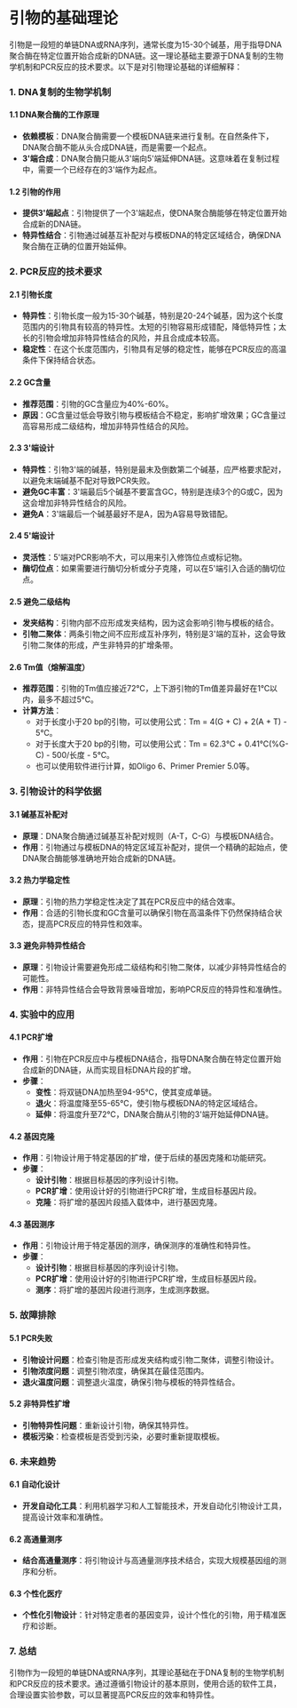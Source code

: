# 引物的基础理论

引物是一段短的单链DNA或RNA序列，通常长度为15-30个碱基，用于指导DNA聚合酶在特定位置开始合成新的DNA链。这一理论基础主要源于DNA复制的生物学机制和PCR反应的技术要求。以下是对引物理论基础的详细解释：

### 1. DNA复制的生物学机制

#### 1.1 DNA聚合酶的工作原理

- **依赖模板**：DNA聚合酶需要一个模板DNA链来进行复制。在自然条件下，DNA聚合酶不能从头合成DNA链，而是需要一个起点。
- **3'端合成**：DNA聚合酶只能从3'端向5'端延伸DNA链。这意味着在复制过程中，需要一个已经存在的3'端作为起点。

#### 1.2 引物的作用

- **提供3'端起点**：引物提供了一个3'端起点，使DNA聚合酶能够在特定位置开始合成新的DNA链。
- **特异性结合**：引物通过碱基互补配对与模板DNA的特定区域结合，确保DNA聚合酶在正确的位置开始延伸。

### 2. PCR反应的技术要求

#### 2.1 引物长度

- **特异性**：引物长度一般为15-30个碱基，特别是20-24个碱基，因为这个长度范围内的引物具有较高的特异性。太短的引物容易形成错配，降低特异性；太长的引物会增加非特异性结合的风险，并且合成成本较高。
- **稳定性**：在这个长度范围内，引物具有足够的稳定性，能够在PCR反应的高温条件下保持结合状态。

#### 2.2 GC含量

- **推荐范围**：引物的GC含量应为40%-60%。
- **原因**：GC含量过低会导致引物与模板结合不稳定，影响扩增效果；GC含量过高容易形成二级结构，增加非特异性结合的风险。

#### 2.3 3'端设计

- **特异性**：引物3'端的碱基，特别是最末及倒数第二个碱基，应严格要求配对，以避免末端碱基不配对导致PCR失败。
- **避免GC丰富**：3'端最后5个碱基不要富含GC，特别是连续3个的G或C，因为这会增加非特异性结合的风险。
- **避免A**：3'端最后一个碱基最好不是A，因为A容易导致错配。

#### 2.4 5'端设计

- **灵活性**：5'端对PCR影响不大，可以用来引入修饰位点或标记物。
- **酶切位点**：如果需要进行酶切分析或分子克隆，可以在5'端引入合适的酶切位点。

#### 2.5 避免二级结构

- **发夹结构**：引物内部不应形成发夹结构，因为这会影响引物与模板的结合。
- **引物二聚体**：两条引物之间不应形成互补序列，特别是3'端的互补，这会导致引物二聚体的形成，产生非特异的扩增条带。

#### 2.6 Tm值（熔解温度）

- **推荐范围**：引物的Tm值应接近72℃，上下游引物的Tm值差异最好在1℃以内，最多不超过5℃。
- **计算方法**：
  - 对于长度小于20 bp的引物，可以使用公式：Tm = 4(G + C) + 2(A + T) - 5℃。
  - 对于长度大于20 bp的引物，可以使用公式：Tm = 62.3℃ + 0.41℃(%G-C) - 500/长度 - 5℃。
  - 也可以使用软件进行计算，如Oligo 6、Primer Premier 5.0等。

### 3. 引物设计的科学依据

#### 3.1 碱基互补配对

- **原理**：DNA聚合酶通过碱基互补配对规则（A-T，C-G）与模板DNA结合。
- **作用**：引物通过与模板DNA的特定区域互补配对，提供一个精确的起始点，使DNA聚合酶能够准确地开始合成新的DNA链。

#### 3.2 热力学稳定性

- **原理**：引物的热力学稳定性决定了其在PCR反应中的结合效率。
- **作用**：合适的引物长度和GC含量可以确保引物在高温条件下仍然保持结合状态，提高PCR反应的特异性和效率。

#### 3.3 避免非特异性结合

- **原理**：引物设计需要避免形成二级结构和引物二聚体，以减少非特异性结合的可能性。
- **作用**：非特异性结合会导致背景噪音增加，影响PCR反应的特异性和准确性。

### 4. 实验中的应用

#### 4.1 PCR扩增

- **作用**：引物在PCR反应中与模板DNA结合，指导DNA聚合酶在特定位置开始合成新的DNA链，从而实现目标DNA片段的扩增。
- **步骤**：
  - **变性**：将双链DNA加热至94-95℃，使其变成单链。
  - **退火**：将温度降至55-65℃，使引物与模板DNA的特定区域结合。
  - **延伸**：将温度升至72℃，DNA聚合酶从引物的3'端开始延伸DNA链。

#### 4.2 基因克隆

- **作用**：引物设计用于特定基因的扩增，便于后续的基因克隆和功能研究。
- **步骤**：
  - **设计引物**：根据目标基因的序列设计引物。
  - **PCR扩增**：使用设计好的引物进行PCR扩增，生成目标基因片段。
  - **克隆**：将扩增的基因片段插入载体中，进行基因克隆。

#### 4.3 基因测序

- **作用**：引物设计用于特定基因的测序，确保测序的准确性和特异性。
- **步骤**：
  - **设计引物**：根据目标基因的序列设计引物。
  - **PCR扩增**：使用设计好的引物进行PCR扩增，生成目标基因片段。
  - **测序**：将扩增的基因片段进行测序，生成测序数据。

### 5. 故障排除

#### 5.1 PCR失败

- **引物设计问题**：检查引物是否形成发夹结构或引物二聚体，调整引物设计。
- **引物浓度问题**：调整引物浓度，确保其在最佳范围内。
- **退火温度问题**：调整退火温度，确保引物与模板的特异性结合。

#### 5.2 非特异性扩增

- **引物特异性问题**：重新设计引物，确保其特异性。
- **模板污染**：检查模板是否受到污染，必要时重新提取模板。

### 6. 未来趋势

#### 6.1 自动化设计

- **开发自动化工具**：利用机器学习和人工智能技术，开发自动化引物设计工具，提高设计效率和准确性。

#### 6.2 高通量测序

- **结合高通量测序**：将引物设计与高通量测序技术结合，实现大规模基因组的测序和分析。

#### 6.3 个性化医疗

- **个性化引物设计**：针对特定患者的基因变异，设计个性化的引物，用于精准医疗和诊断。

### 7. 总结
引物作为一段短的单链DNA或RNA序列，其理论基础在于DNA复制的生物学机制和PCR反应的技术要求。通过遵循引物设计的基本原则，使用合适的软件工具，合理设置实验参数，可以显著提高PCR反应的效率和特异性。